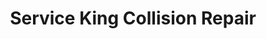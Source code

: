 ---
title: "Service King Collision Repair"
url: /san-antonio/service-king-collision-repair/
shop: Autowerkstatt
---